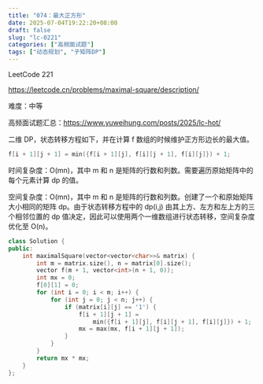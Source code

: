 ```yaml
---
title: "074：最大正方形"
date: 2025-07-04T19:22:20+08:00
draft: false
slug: "lc-0221"
categories: ["高频面试题"]
tags: ["动态规划", "子矩阵DP"]
---
```


LeetCode 221

https://leetcode.cn/problems/maximal-square/description/

难度：中等

高频面试题汇总：https://www.yuweihung.com/posts/2025/lc-hot/

二维 DP，状态转移方程如下，并在计算 f 数组的时候维护正方形边长的最大值。

```cpp
f[i + 1][j + 1] = min({f[i + 1][j], f[i][j + 1], f[i][j]}) + 1;
```

时间复杂度：O(mn)，其中 m 和 n 是矩阵的行数和列数。需要遍历原始矩阵中的每个元素计算 dp 的值。

空间复杂度：O(mn)，其中 m 和 n 是矩阵的行数和列数。创建了一个和原始矩阵大小相同的矩阵 dp。由于状态转移方程中的 dp(i,j) 由其上方、左方和左上方的三个相邻位置的 dp 值决定，因此可以使用两个一维数组进行状态转移，空间复杂度优化至 O(n)。

<!--more-->

```cpp
class Solution {
public:
    int maximalSquare(vector<vector<char>>& matrix) {
        int m = matrix.size(), n = matrix[0].size();
        vector f(m + 1, vector<int>(n + 1, 0));
        int mx = 0;
        f[0][1] = 0;
        for (int i = 0; i < m; i++) {
            for (int j = 0; j < n; j++) {
                if (matrix[i][j] == '1') {
                    f[i + 1][j + 1] =
                        min({f[i + 1][j], f[i][j + 1], f[i][j]}) + 1;
                    mx = max(mx, f[i + 1][j + 1]);
                }
            }
        }
        return mx * mx;
    }
};
```
